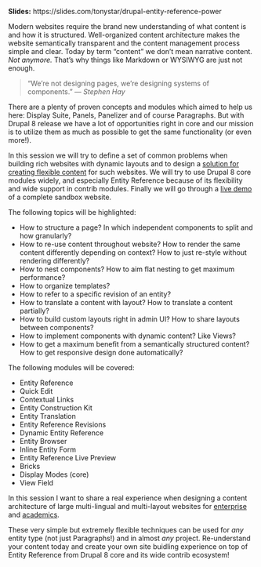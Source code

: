 <p><strong>Slides:</strong> https://slides.com/tonystar/drupal-entity-reference-power</p>

<p>Modern websites require the brand new understanding of what content is and how it is structured. Well-organized content architecture makes the website semantically transparent and the content management process simple and clear. Today by term “content” we don’t mean narrative content. <em>Not anymore. </em>That’s why things like Markdown or WYSIWYG are just not enough.</p>

<blockquote>
<p>“We’re not designing pages, we’re designing systems of components.” — <em>Stephen Hay</em></p>
</blockquote>

<p>There are a plenty of proven concepts and modules which aimed to help us here: Display Suite, Panels, Panelizer and of course Paragraphs. But with Drupal 8 release we have a lot of opportunities right in core and our mission is to utilize them as much as possible to get the same functionality (or even more!).</p>

<p>In this session we will try to define a set of common problems when building rich websites with dynamic layouts and to design a <a href="https://uibricks.com/" target="_blank">solution for creating flexible content</a> for such websites. We will try to use Drupal 8 core modules widely, and especially Entity Reference because of its flexibility and wide support in contrib modules. Finally we will go through a <a href="https://www.drupal.org/project/bricks#live-demo" target="_blank">live demo</a> of a complete sandbox website.</p>

<p>The following topics will be highlighted:</p>

<ul>
	<li>How to structure a page? In which independent components to split and how granularly?</li>
	<li>How to re-use content throughout website? How to render the same content differently depending on context? How to just re-style without rendering differently?</li>
	<li>How to nest components? How to aim flat nesting to get maximum performance?</li>
	<li>How to organize templates?</li>
	<li>How to refer to a specific revision of an entity?</li>
	<li>How to translate a content with layout? How to translate a content partially?</li>
	<li>How to build custom layouts right in admin UI? How to share layouts between components?</li>
	<li>How to implement components with dynamic content? Like Views?</li>
	<li>How to get a maximum benefit from a semantically structured content? How to get responsive design done automatically?</li>
</ul>

<p>The following modules will be covered:</p>

<ul>
	<li>Entity Reference</li>
	<li>Quick Edit</li>
	<li>Contextual Links</li>
	<li>Entity Construction Kit</li>
	<li>Entity Translation</li>
	<li>Entity Reference Revisions</li>
	<li>Dynamic Entity Reference</li>
	<li>Entity Browser</li>
	<li>Inline Entity Form</li>
	<li>Entity Reference Live Preview</li>
	<li>Bricks</li>
	<li>Display Modes (core)</li>
	<li>View Field</li>
</ul>

<p>In this session I want to share a real experience when designing a content architecture of large multi-lingual and multi-layout websites for <a href="http://www.acronis.com/" target="_blank">enterprise</a> and <a href="http://en.cs.msu.ru/" target="_blank">academics</a>.</p>

<p>These very simple but extremely flexible techniques can be used for <em>any</em> entity type (not just Paragraphs!) and in almost <em>any</em> project. Re-understand your content today and create your own site buidling experience on top of Entity Reference from Drupal 8 core and its wide contrib ecosystem!</p>
